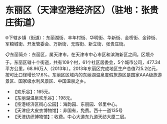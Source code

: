 # 东丽区（天津空港经济区）（驻地：张贵庄街道）  
🌐下辖乡镇（街道）：东丽湖街、丰年村街、华明街、华新街、金桥街、金钟街、军粮城街、开发管委会、万新街、无瑕街、新立街、张贵庄街。    
  
📋东丽简介：东丽区，属天津市，在天津市中心市区和滨海新区之间。区境介于。东丽区辖十个街道，共有109个村，61个社区居委会，5个城市公司，477.34平方公里，68.96万人（2013年）。2013年东丽区完成地区生产总值725.2亿元，按可比口径增长17.6%。东丽区区域内的东丽湖温泉度假旅游区是国家AAA级旅游景区、国家级水利风景区、中国温泉之乡。   
  
* 【欢乐谷】：165元。   
* 【东丽湖温泉欢乐谷】：198元。   
* 【空港经济区街心公园】：海韵园、东丽园、邻里中心。   
* 【天津应大皮衣博物馆】：非国有，免费。西十一道135号  
* 【天津纺织博物馆】：收费。中心大道东九道天纺大厦二层。   